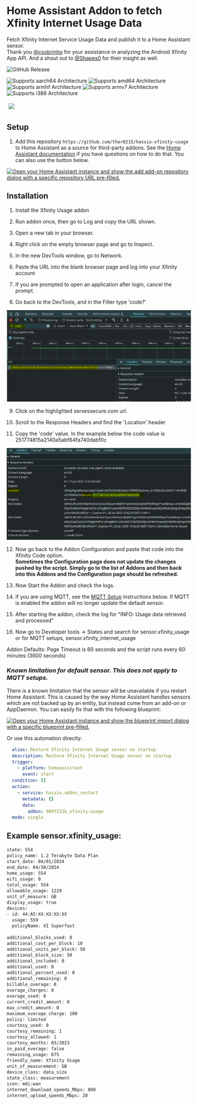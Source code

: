 # Home Assistant Addon to fetch Xfinity Internet Usage Data

Fetch Xfinity Internet Service Usage Data and publish it to a Home Assistant sensor.  
Thank you [@csobrinho](https://github.com/csobrinho) for your assistance in analyzing the Android Xfinity App API. And a shout out to [@Shapes0](https://github.com/Shapes0) for their insight as well.

![GitHub Release](https://img.shields.io/github/v/release/thor0215/hassio-xfinity-usage?color=blue)


![Supports aarch64 Architecture][aarch64-shield]
![Supports amd64 Architecture][amd64-shield]
![Supports armhf Architecture][armhf-shield]
![Supports armv7 Architecture][armv7-shield]
![Supports i386 Architecture][i386-shield]

[<img src="https://raw.githubusercontent.com/thor0215/hassio-xfinity-usage/master/images/bmc-button.svg" width=125 style="margin: 5px"/>](https://www.buymeacoffee.com/thor0215)

## Setup

1. Add this repository `https://github.com/thor0215/hassio-xfinity-usage` to Home Assistant as a source for third-party addons. See the [Home Assistant documentation](https://www.home-assistant.io/common-tasks/os#installing-third-party-add-ons) if you have questions on how to do that. You can also use the button below.

[![Open your Home Assistant instance and show the add add-on repository dialog with a specific repository URL pre-filled.](https://my.home-assistant.io/badges/supervisor_add_addon_repository.svg)](https://my.home-assistant.io/redirect/supervisor_add_addon_repository/?repository_url=https://github.com/thor0215/hassio-xfinity-usage/)

## Installation

1. Install the Xfinity Usage addon

2. Run addon once, then go to Log and copy the URL shown.
3. Open a new tab in your browser.
4. Right click on the empty browser page and go to Inspect.
5. In the new DevTools window, go to Network.
6. Paste the URL into the blank browser page and log into your Xfinity account
7. If you are prompted to open an application after login, cancel the prompt.
8. Go back to the DevTools, and in the Filter type 'code?'

![Code Screenshot 1](https://raw.githubusercontent.com/thor0215/hassio-xfinity-usage/master/images/code_screenshot_1.png)

9. Click on the highlighted xerxessecure.com url.

10. Scroll to the Response Headers and find the 'Location' header
11. Copy the 'code' value. In the example below the code value is 251774815a2140a5abf64fa740dabf0c

![Code Screenshot 2](https://raw.githubusercontent.com/thor0215/hassio-xfinity-usage/master/images/code_screenshot_2.png)

12. Now go back to the Addon Configuration and paste that code into the Xfinity Code option. \
**Sometimes the Configuration page does not update the changes pushed by the script. Simply go to the list of Addons and then back into this Addons and the Configuration page should be refreshed.**

13. Now Start the Addon and check the logs.
14. If you are using MQTT, see the [MQTT Setup](https://github.com/thor0215/hassio-xfinity-usage/blob/main/MQTT.md) instructions below. If MQTT is enabled the addon will no longer update the default sensor.
15. After starting the addon, check the log for "INFO: Usage data retrieved and processed"
16. Now go to Developer tools -> States and search for sensor.xfinity_usage or for MQTT setups, sensor.xfinity_internet_usage

Addon Defaults: Page Timeout is 60 seconds and the script runs every 60 minutes (3600 seconds)

### ***Known limitation for default sensor. This does not apply to MQTT setups.***

There is a known limitation that the sensor will be unavailable if you restart Home Assistant. This is caused by the way Home Assistant handles sensors which are not backed up by an entity, but instead come from an add-on or AppDaemon. You can easily fix that with the following blueprint:

[![Open your Home Assistant instance and show the blueprint import dialog with a specific blueprint pre-filled.](https://my.home-assistant.io/badges/blueprint_import.svg)](https://my.home-assistant.io/redirect/blueprint_import/?blueprint_url=https://github.com/thor0215/hassio-xfinity-usage/blob/main/blueprints/restore_xfinity_internet_usage_sensor.yaml)

Or use this automation directly:

```yaml
  alias: Restore Xfinity Internet Usage sensor on startup
  description: Restore Xfinity Internet Usage sensor on startup
  trigger:
    - platform: homeassistant
      event: start
  condition: []
  action:
    - service: hassio.addon_restart
      metadata: {}
      data:
        addon: 989f231b_xfinity-usage
  mode: single
```

## Example sensor.xfinity_usage:

```
state: 554
policy_name: 1.2 Terabyte Data Plan
start_date: 04/01/2024
end_date: 04/30/2024
home_usage: 554
wifi_usage: 0
total_usage: 554
allowable_usage: 1229
unit_of_measure: GB
display_usage: true
devices:
- id: 44:A5:XX:XX:XX:XX
  usage: 559
  policyName: XI Superfast

additional_blocks_used: 0
additional_cost_per_block: 10
additional_units_per_block: 50
additional_block_size: 50
additional_included: 0
additional_used: 0
additional_percent_used: 0
additional_remaining: 0
billable_overage: 0
overage_charges: 0
overage_used: 0
current_credit_amount: 0
max_credit_amount: 0
maximum_overage_charge: 100
policy: limited
courtesy_used: 0
courtesy_remaining: 1
courtesy_allowed: 1
courtesy_months: 03/2023
in_paid_overage: false
remaining_usage: 675
friendly_name: Xfinity Usage
unit_of_measurement: GB
device_class: data_size
state_class: measurement
icon: mdi:wan
internet_download_speeds_Mbps: 800
internet_upload_speeds_Mbps: 20
```

[aarch64-shield]: https://img.shields.io/badge/aarch64-yes-green.svg
[amd64-shield]: https://img.shields.io/badge/amd64-yes-green.svg
[armhf-shield]: https://img.shields.io/badge/armhf-no-red.svg
[armv7-shield]: https://img.shields.io/badge/armv7-no-red.svg
[i386-shield]: https://img.shields.io/badge/i386-no-red.svg
[releases-shield]: https://img.shields.io/github/release/hassio-addons/hassio-xfinity-usage.svg
[releases]: https://github.com/thor0215/hassio-xfinity-usage/releases
